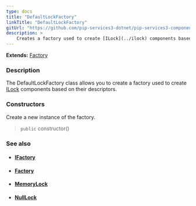 ```yaml
---
type: docs
title: "DefaultLockFactory"
linkTitle: "DefaultLockFactory"
gitUrl: "https://github.com/pip-services3-dotnet/pip-services3-components-dotnet"
description: >
    Creates a factory used to create [ILock](../ilock) components based on their descriptors.
---
```


**Extends:** [Factory](../../build/factory)

### Description

The DefaultLockFactory class allows you to create a factory used to create [ILock](../ilock) components based on their descriptors.

### Constructors
Create a new instance of the factory.

> `public` constructor()


### See also
- #### [IFactory](../../build/ifactory)
- #### [Factory](../../build/factory)
- #### [MemoryLock](../memory_lock)
- #### [NullLock](../null_lock)
